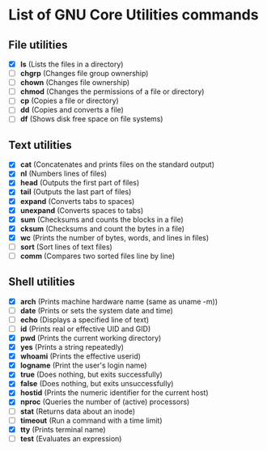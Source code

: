 # List of GNU Core Utilities commands

## File utilities
- [X] **ls** (Lists the files in a directory)
- [ ] **chgrp** (Changes file group ownership)
- [ ] **chown** (Changes file ownership)
- [ ] **chmod** (Changes the permissions of a file or directory)
- [ ] **cp** (Copies a file or directory)
- [ ] **dd** (Copies and converts a file)
- [ ] **df** (Shows disk free space on file systems)

## Text utilities
- [X] **cat** (Concatenates and prints files on the standard output)
- [X] **nl** (Numbers lines of files)
- [X] **head** (Outputs the first part of files)
- [X] **tail** (Outputs the last part of files)
- [X] **expand** (Converts tabs to spaces)
- [X] **unexpand** (Converts spaces to tabs)
- [X] **sum** (Checksums and counts the blocks in a file)
- [X] **cksum** (Checksums and count the bytes in a file)
- [X] **wc** (Prints the number of bytes, words, and lines in files)
- [ ] **sort** (Sort lines of text files)
- [ ] **comm** (Compares two sorted files line by line)

## Shell utilities
- [X] **arch** (Prints machine hardware name (same as uname -m))
- [ ] **date** (Prints or sets the system date and time)
- [ ] **echo** (Displays a specified line of text)
- [ ] **id** (Prints real or effective UID and GID)
- [X] **pwd** (Prints the current working directory)
- [X] **yes** (Prints a string repeatedly)
- [X] **whoami** (Prints the effective userid)
- [X] **logname** (Print the user's login name)
- [X] **true** (Does nothing, but exits successfully)
- [X] **false** (Does nothing, but exits unsuccessfully)
- [X] **hostid** (Prints the numeric identifier for the current host)
- [X] **nproc** (Queries the number of (active) processors)
- [ ] **stat** (Returns data about an inode)
- [ ] **timeout** (Run a command with a time limit)
- [X] **tty** (Prints terminal name)
- [ ] **test** (Evaluates an expression)
